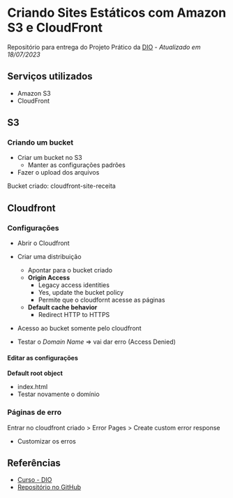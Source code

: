 # Criando Sites Estáticos com Amazon S3 e CloudFront
Repositório para entrega do Projeto Prático da [DIO](https://web.dio.me/home) - _Atualizado em 18/07/2023_

## Serviços utilizados
- Amazon S3
- CloudFront

## S3
### Criando um bucket
- Criar um bucket no S3 
    - Manter as configurações padrões
- Fazer o upload dos arquivos

Bucket criado: cloudfront-site-receita

## Cloudfront
### Configurações
- Abrir o Cloudfront
- Criar uma distribuição
    - Apontar para o bucket criado
    - **Origin Access** 
        - Legacy access identities
        - Yes, update the bucket policy
        - Permite que o cloudfornt acesse as páginas
    - **Default cache behavior**
        - Redirect HTTP to HTTPS

- Acesso ao bucket somente pelo cloudfront
- Testar o _Domain Name_ => vai dar erro (Access Denied)

#### Editar as configurações
**Default root object**
- index.html
- Testar novamente o domínio

### Páginas de erro
Entrar no cloudfront criado > Error Pages > Create custom error response
- Customizar os erros

## Referências
- [Curso - DIO](https://web.dio.me/lab/criando-sites-estaticos-com-amazon-s3-e-cloudfront/)
- [Repositório no GitHub](https://github.com/cassianobrexbit/dio-live-cloudfront)